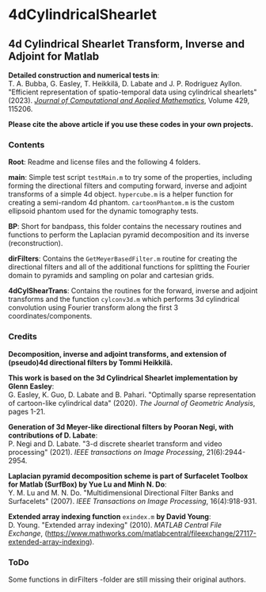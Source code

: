 # 4dCylindricalShearlet
## 4d Cylindrical Shearlet Transform, Inverse and Adjoint for Matlab

**Detailed construction and numerical tests in**:  
T. A. Bubba, G. Easley, T. Heikkilä, D. Labate and J. P. Rodriguez Ayllon. "Efficient representation of spatio-temporal data using cylindrical shearlets" (2023). [*Journal of Computational and Applied Mathematics*](https://doi.org/10.1016/j.cam.2023.115206), Volume 429, 115206.

**Please cite the above article if you use these codes in your own projects.**

### Contents

**Root**: Readme and license files and the following 4 folders.

**main**: Simple test script `testMain.m` to try some of the properties, including forming the directional filters and computing forward, inverse and adjoint transforms of a simple 4d object. `hypercube.m` is a helper function for creating a semi-random 4d phantom. `cartoonPhantom.m` is the custom ellipsoid phantom used for the dynamic tomography tests.

**BP**: Short for bandpass, this folder contains the necessary routines and functions to perform the Laplacian pyramid decomposition and its inverse (reconstruction).

**dirFilters**: Contains the `GetMeyerBasedFilter.m` routine for creating the directional filters and all of the additional functions for splitting the Fourier domain to pyramids and sampling on polar and cartesian grids.

**4dCylShearTrans**: Contains the routines for the forward, inverse and adjoint transforms and the function `cylconv3d.m` which performs 3d cylindrical convolution using Fourier transform along the first 3 coordinates/components.

### Credits

**Decomposition, inverse and adjoint transforms, and extension of (pseudo)4d directional filters by Tommi Heikkilä.**

**This work is based on the 3d Cylindrical Shearlet implementation by Glenn Easley**:  
G. Easley, K. Guo, D. Labate and B. Pahari. "Optimally sparse representation of cartoon-like cylindrical data" (2020). *The Journal of Geometric Analysis*, pages 1-21.

**Generation of 3d Meyer-like directional filters by Pooran Negi, with contributions of D. Labate**:  
P. Negi and D. Labate. "3-d discrete shearlet transform and video processing" (2021). *IEEE transactions on Image Processing*, 21(6):2944-2954.

**Laplacian pyramid decomposition scheme is part of Surfacelet Toolbox for Matlab (SurfBox) by Yue Lu and Minh N. Do**:  
Y. M. Lu and M. N. Do. "Multidimensional Directional Filter Banks and Surfacelets" (2007). *IEEE Transactions on Image Processing*, 16(4):918-931.

**Extended array indexing function** `exindex.m` **by David Young**:  
D. Young. "Extended array indexing" (2010). *MATLAB Central File Exchange*, (https://www.mathworks.com/matlabcentral/fileexchange/27117-extended-array-indexing).

### ToDo

Some functions in dirFilters -folder are still missing their original authors.
